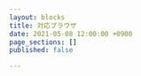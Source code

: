 ```yaml
---
layout: blocks
title: 対応ブラウザ
date: 2021-05-08 12:00:00 +0900
page_sections: []
published: false

---
```


